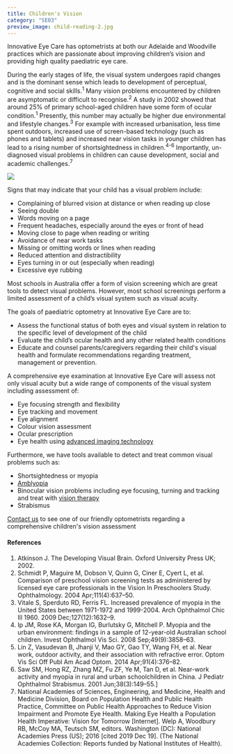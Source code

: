 ```yaml
---
title: Children's Vision
category: "SE03"
preview_image: child-reading-2.jpg
---
```


Innovative Eye Care has optometrists at both our Adelaide and Woodville practices which are passionate about improving children’s vision and providing high quality paediatric eye care.

During the early stages of life, the visual system undergoes rapid changes and is the dominant sense which leads to development of perceptual, cognitive and social skills.<sup>1</sup> Many vision problems encountered by children are asymptomatic or difficult to recognise.<sup>2</sup> A study in 2002 showed that around 25% of primary school-aged children have some form of ocular condition.<sup>1</sup> Presently, this number may actually be higher due environmental and lifestyle changes.<sup>3</sup> For example with increased urbanisation, less time spent outdoors, increased use of screen-based technology (such as phones and tablets) and increased near vision tasks in younger children has lead to a rising number of shortsightedness in children.<sup>4-6</sup> Importantly, un-diagnosed visual problems in children can cause development, social and academic challenges.<sup>7</sup>

![](/uploads/childrens-vision.jpg)

Signs that may indicate that your child has a visual problem include:

- Complaining of blurred vision at distance or when reading up close
- Seeing double
- Words moving on a page
- Frequent headaches, especially around the eyes or front of head
- Moving close to page when reading or writing
- Avoidance of near work tasks
- Missing or omitting words or lines when reading
- Reduced attention and distractibility
- Eyes turning in or out (especially when reading)
- Excessive eye rubbing

Most schools in Australia offer a form of vision screening which are great tools to detect visual problems. However, most school screenings perform a limited assessment of a child’s visual system such as visual acuity.

The goals of paediatric optometry at Innovative Eye Care are to:

- Assess the functional status of both eyes and visual system in relation to the specific level of development of the child
- Evaluate the child’s ocular health and any other related health conditions
- Educate and counsel parents/caregivers regarding their child's visual health and formulate recommendations regarding treatment, management or prevention.

A comprehensive eye examination at Innovative Eye Care will assess not only visual acuity but a wide range of components of the visual system including assessment of:

- Eye focusing strength and flexibility
- Eye tracking and movement
- Eye alignment
- Colour vision assessment
- Ocular prescription
- Eye health using [advanced imaging technology](https://www.innovativeeyecare.com.au/what-we-do/oct)

Furthermore, we have tools available to detect and treat common visual problems such as:

- Shortsightedness or myopia
- [Amblyopia](https://www.innovativeeyecare.com.au/what-we-do/amblyopia)
- Binocular vision problems including eye focusing, turning and tracking and treat with [vision therapy](https://www.innovativeeyecare.com.au/what-we-do/vision-training)
- Strabismus

[Contact us](https://www.innovativeeyecare.com.au/contact) to see one of our friendly optometrists regarding a comprehensive children's vision assessment

#### References

1. Atkinson J. The Developing Visual Brain. Oxford University Press UK; 2002.
2. Schmidt P, Maguire M, Dobson V, Quinn G, Ciner E, Cyert L, et al. Comparison of preschool vision screening tests as administered by licensed eye care professionals in the Vision In Preschoolers Study. Ophthalmology. 2004 Apr;111(4):637–50.
3. Vitale S, Sperduto RD, Ferris FL. Increased prevalence of myopia in the United States between 1971-1972 and 1999-2004. Arch Ophthalmol Chic Ill 1960. 2009 Dec;127(12):1632–9.
4. Ip JM, Rose KA, Morgan IG, Burlutsky G, Mitchell P. Myopia and the urban environment: findings in a sample of 12-year-old Australian school children. Invest Ophthalmol Vis Sci. 2008 Sep;49(9):3858–63.
5. Lin Z, Vasudevan B, Jhanji V, Mao GY, Gao TY, Wang FH, et al. Near work, outdoor activity, and their association with refractive error. Optom Vis Sci Off Publ Am Acad Optom. 2014 Apr;91(4):376–82.
6. Saw SM, Hong RZ, Zhang MZ, Fu ZF, Ye M, Tan D, et al. Near-work activity and myopia in rural and urban schoolchildren in China. J Pediatr Ophthalmol Strabismus. 2001 Jun;38(3):149–55.]
7. National Academies of Sciences, Engineering, and Medicine, Health and Medicine Division, Board on Population Health and Public Health Practice, Committee on Public Health Approaches to Reduce Vision Impairment and Promote Eye Health. Making Eye Health a Population Health Imperative: Vision for Tomorrow \[Internet]. Welp A, Woodbury RB, McCoy MA, Teutsch SM, editors. Washington (DC): National Academies Press (US); 2016 \[cited 2019 Dec 19]. (The National Academies Collection: Reports funded by National Institutes of Health).

